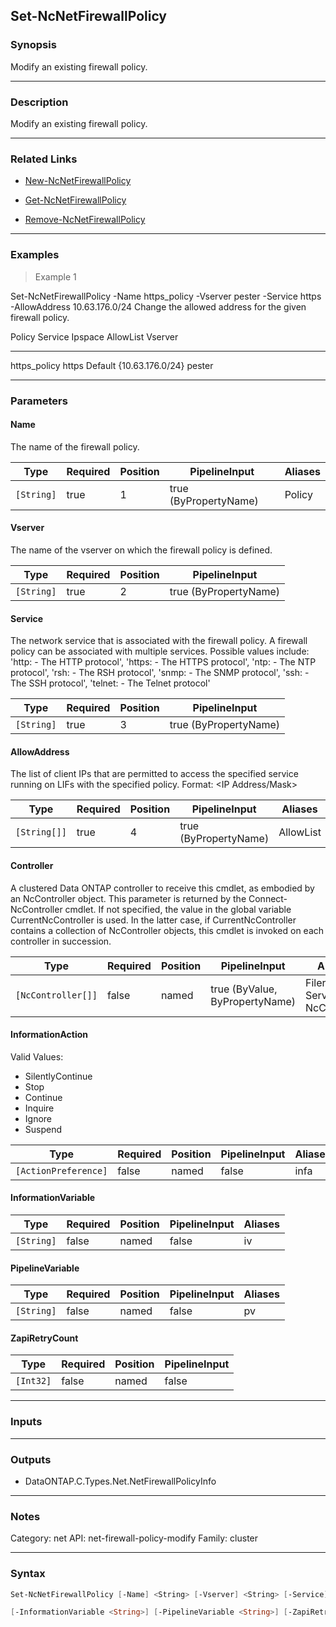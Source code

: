 Set-NcNetFirewallPolicy
-----------------------

### Synopsis
Modify an existing firewall policy.

---

### Description

Modify an existing firewall policy.

---

### Related Links
* [New-NcNetFirewallPolicy](New-NcNetFirewallPolicy)

* [Get-NcNetFirewallPolicy](Get-NcNetFirewallPolicy)

* [Remove-NcNetFirewallPolicy](Remove-NcNetFirewallPolicy)

---

### Examples
> Example 1

Set-NcNetFirewallPolicy -Name https_policy -Vserver pester -Service https -AllowAddress 10.63.176.0/24
Change the allowed address for the given firewall policy.

Policy               Service    Ipspace          AllowList                          Vserver
------               -------    -------          ---------                          -------
https_policy         https      Default          {10.63.176.0/24}                   pester

---

### Parameters
#### **Name**
The name of the firewall policy.

|Type      |Required|Position|PipelineInput        |Aliases|
|----------|--------|--------|---------------------|-------|
|`[String]`|true    |1       |true (ByPropertyName)|Policy |

#### **Vserver**
The name of the vserver on which the firewall policy is defined.

|Type      |Required|Position|PipelineInput        |
|----------|--------|--------|---------------------|
|`[String]`|true    |2       |true (ByPropertyName)|

#### **Service**
The network service that is associated with the firewall policy. A firewall policy can be associated with multiple services.
Possible values include:
'http:     - The HTTP protocol',
'https:    - The HTTPS protocol',
'ntp:      - The NTP protocol',
'rsh:      - The RSH protocol',
'snmp:     - The SNMP protocol',
'ssh:      - The SSH protocol',
'telnet:   - The Telnet protocol'

|Type      |Required|Position|PipelineInput        |
|----------|--------|--------|---------------------|
|`[String]`|true    |3       |true (ByPropertyName)|

#### **AllowAddress**
The list of client IPs that are permitted to access the specified service running on LIFs with the specified policy.
Format: <IP Address/Mask>

|Type        |Required|Position|PipelineInput        |Aliases  |
|------------|--------|--------|---------------------|---------|
|`[String[]]`|true    |4       |true (ByPropertyName)|AllowList|

#### **Controller**
A clustered Data ONTAP controller to receive this cmdlet, as embodied by an NcController object.  This parameter is returned by the Connect-NcController cmdlet.  If not specified, the value in the global variable CurrentNcController is used.  In the latter case, if CurrentNcController contains a collection of NcController objects, this cmdlet is invoked on each controller in succession.

|Type              |Required|Position|PipelineInput                 |Aliases                          |
|------------------|--------|--------|------------------------------|---------------------------------|
|`[NcController[]]`|false   |named   |true (ByValue, ByPropertyName)|Filer<br/>Server<br/>NcController|

#### **InformationAction**

Valid Values:

* SilentlyContinue
* Stop
* Continue
* Inquire
* Ignore
* Suspend

|Type                |Required|Position|PipelineInput|Aliases|
|--------------------|--------|--------|-------------|-------|
|`[ActionPreference]`|false   |named   |false        |infa   |

#### **InformationVariable**

|Type      |Required|Position|PipelineInput|Aliases|
|----------|--------|--------|-------------|-------|
|`[String]`|false   |named   |false        |iv     |

#### **PipelineVariable**

|Type      |Required|Position|PipelineInput|Aliases|
|----------|--------|--------|-------------|-------|
|`[String]`|false   |named   |false        |pv     |

#### **ZapiRetryCount**

|Type     |Required|Position|PipelineInput|
|---------|--------|--------|-------------|
|`[Int32]`|false   |named   |false        |

---

### Inputs

---

### Outputs
* DataONTAP.C.Types.Net.NetFirewallPolicyInfo

---

### Notes
Category: net
API: net-firewall-policy-modify
Family: cluster

---

### Syntax
```PowerShell
Set-NcNetFirewallPolicy [-Name] <String> [-Vserver] <String> [-Service] <String> [-AllowAddress] <String[]> [-Controller <NcController[]>] [-InformationAction <ActionPreference>] 
```
```PowerShell
[-InformationVariable <String>] [-PipelineVariable <String>] [-ZapiRetryCount <Int32>] [<CommonParameters>]
```
